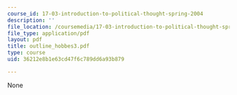 ```yaml
---
course_id: 17-03-introduction-to-political-thought-spring-2004
description: ''
file_location: /coursemedia/17-03-introduction-to-political-thought-spring-2004/36212e8b1e63cd47f6c789dd6a93b879_outline_hobbes3.pdf
file_type: application/pdf
layout: pdf
title: outline_hobbes3.pdf
type: course
uid: 36212e8b1e63cd47f6c789dd6a93b879

---
```

None